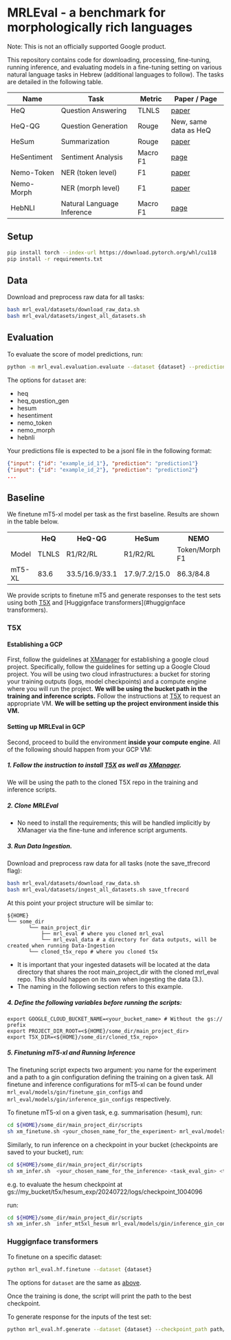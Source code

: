 # MRLEval - a benchmark for morphologically rich languages
Note: This is not an officially supported Google product.

This repository contains code for downloading, processing, fine-tuning, running
inference, and evaluating models in a fine-tuning setting on various natural
language tasks in Hebrew (additional languages to follow). The tasks are
detailed in the following table.

Name        | Task                       | Metric   | Paper / Page
----------- | -------------------------- | -------- | ------------
HeQ         | Question Answering         | TLNLS    | [paper](https://aclanthology.org/2023.findings-emnlp.915/)
HeQ-QG      | Question Generation        | Rouge    | New, same data as HeQ
HeSum       | Summarization              | Rouge    | [paper](https://arxiv.org/pdf/2406.03897)
HeSentiment | Sentiment Analysis         | Macro F1 | [page](https://huggingface.co/datasets/HebArabNlpProject/HebrewSentiment)
Nemo-Token  | NER (token level)          | F1       | [paper](https://arxiv.org/pdf/2007.15620)
Nemo-Morph  | NER (morph level)          | F1       | [paper](https://arxiv.org/pdf/2007.15620)
HebNLI      | Natural Language Inference | Macro F1 | [page](https://github.com/NNLP-IL/HebNLI)

## Setup

```bash
pip install torch --index-url https://download.pytorch.org/whl/cu118
pip install -r requirements.txt
```

## Data

Download and preprocess raw data for all tasks:

```bash
bash mrl_eval/datasets/download_raw_data.sh
bash mrl_eval/datasets/ingest_all_datasets.sh
```

## Evaluation

To evaluate the score of model predictions, run:

```bash
python -m mrl_eval.evaluation.evaluate --dataset {dataset} --prediction_path path/to/prediction/file
```

The options for `dataset` are:

*   heq
*   heq_question_gen
*   hesum
*   hesentiment
*   nemo_token
*   nemo_morph
*   hebnli

Your predictions file is expected to be a jsonl file in the following format:

```json
{"input": {"id": "example_id_1"}, "prediction": "prediction1"}
{"input": {"id": "example_id_2"}, "prediction": "prediction2"}
...
```

## Baseline

We finetune mT5-xl model per task as the first baseline. Results are shown in
the table below.

<table>
<tr>
<th></th> <th>HeQ</th> <th>HeQ-QG</th> <th>HeSum</th> <th>NEMO</th> <th>Sentiment</th> <th>HeBNLI</th>
</tr>
<tr>
<td>Model</td> <td>TLNLS</td> <td>R1/R2/RL</td> <td>R1/R2/RL</td> <td>Token/Morph F1</td> <td>Macro F1</td> <td>Macro</td>
</tr>
<tr>
<td>mT5-XL</td> <td>83.6</td> <td>33.5/16.9/33.1</td> <td>17.9/7.2/15.0</td> <td>86.3/84.8</td> <td>85.0</td> <td>84.6</td>
</tr>
</table>

We provide scripts to finetune mT5 and generate responses to the test sets using
both [T5X](#t5x) and [Huggignface transformers](#huggignface transformers).

### T5X

#### Establishing a GCP

First, follow the guidelines at
[XManager](https://github.com/google-deepmind/xmanager) for establishing a
google cloud project. Specifically, follow the guidelines for setting up a
Google Cloud project. You will be using two cloud infrastructures: a bucket for
storing your training outputs (logs, model checkpoints) and a compute engine where you will run the
project. **We will be using the bucket path in the training and inference
scripts.** Follow the instructions at
[T5X](https://github.com/google-research/t5x) to request an appropriate VM. **We
will be setting up the project environment inside this VM.**

#### Setting up MRLEval in GCP

Second, proceed to build the environment **inside your compute engine**. All of
the following should happen from your GCP VM:

##### 1. Follow the instruction to install [T5X](https://github.com/google-research/t5x) as well as [XManager](https://github.com/google-deepmind/xmanager).

We will be using the path to the cloned T5X repo in the training and inference
scripts.

##### 2. Clone MRLEval

*   No need to install the requirements; this will be handled implicitly by
    XManager via the fine-tune and inference script arguments.

##### 3. Run Data Ingestion.

Download and preprocess raw data for all tasks (note the save_tfrecord flag):

```bash
bash mrl_eval/datasets/download_raw_data.sh
bash mrl_eval/datasets/ingest_all_datasets.sh save_tfrecord
```

At this point your project structure will be similar to:

```
${HOME}
└── some_dir
       └── main_project_dir
           ├── mrl_eval # where you cloned mrl_eval
           └── mrl_eval_data # a directory for data outputs, will be created when running Data-Ingestion
       └── cloned_t5x_repo # where you cloned t5x
```

*   It is important that your ingested datasets will be located at the data
    directory that shares the root main_project_dir with the cloned mrl_eval
    repo. This should happen on its own when ingesting the data (3.).
*   The naming in the following section refers to this example.

##### 4. Define the following variables before running the scripts:

```
export GOOGLE_CLOUD_BUCKET_NAME=<your_bucket_name> # Without the gs:// prefix
export PROJECT_DIR_ROOT=<${HOME}/some_dir/main_project_dir>
export T5X_DIR=<${HOME}/some_dir/cloned_t5x_repo>
```

##### 5. Finetuning mT5-xl and Running Inference

The finetuning script expects two argument: you name for the experiment and a
path to a gin configuration defining the training on a given task. All finetune
and inference configurations for mT5-xl can be found under
`mrl_eval/models/gin/finetune_gin_configs` and
`mrl_eval/models/gin/inference_gin_configs` respectively.

To finetune mT5-xl on a given task, e.g. summarisation (hesum), run:

```bash
cd ${HOME}/some_dir/main_project_dir/scripts
sh xm_finetune.sh <your_chosen_name_for_the_experiment> mrl_eval/models/gin/finetune_gin_configs/finetune_mt5_xl_hesum.gin
```

Similarly, to run inference on a checkpoint in your bucket (checkpoints are
saved to your bucket), run:

```bash
cd ${HOME}/some_dir/main_project_dir/scripts
sh xm_infer.sh  <your_chosen_name_for_the_inference> <task_eval_gin> <the_path_to_the_checkpoint>
```

e.g. to evaluate the hesum checkpoint at
gs://my_bucket/t5x/hesum_exp/20240722/logs/checkpoint_1004096

run:

```bash
cd ${HOME}/some_dir/main_project_dir/scripts
sh xm_infer.sh  infer_mt5xl_hesum mrl_eval/models/gin/inference_gin_configs/eval_mt5_xl_hesentiment.gin gs://my_bucket/t5x/hesum_exp/20240722/logs/checkpoint_1004096
```

### Huggignface transformers

To finetune on a specific dataset:

```bash
python mrl_eval.hf.finetune --dataset {dataset}
```

The options for `dataset` are the same as [above](#evaluation).

Once the training is done, the script will print the path to the best
checkpoint.

To generate response for the inputs of the test set:

```bash
python mrl_eval.hf.generate --dataset {dataset} --checkpoint_path path/to/checkpoint
```
